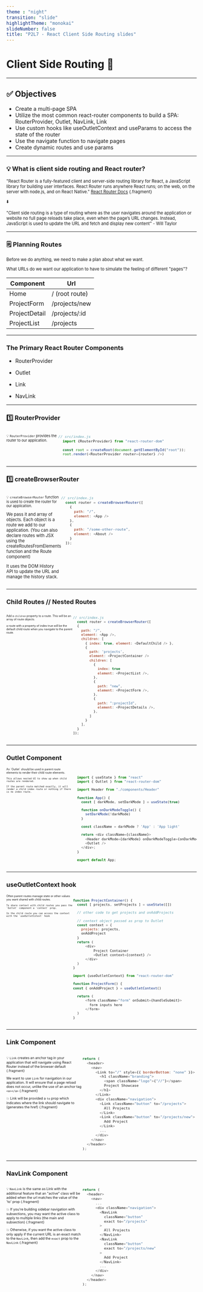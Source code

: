 ```yaml
---
theme : "night"
transition: "slide"
highlightTheme: "monokai"
slideNumber: false
title: "P2L7 - React Client Side Routing slides"
---
```


<h1> Client Side Routing 📲 </h1>

---

<h2><strong> ✅ Objectives </strong></h2>

- Create a multi-page SPA
- Utilize the most common react-router components to build a SPA: RouterProvider, Outlet, NavLink, Link
- Use custom hooks like useOutletContext and useParams to access the state of the router
- Use the navigate function to navigate pages
- Create dynamic routes and use params

---

### 💡 What is client side routing and React router?

<div style="font-size: 0.8em">

"React Router is a fully-featured client and server-side routing library for React, a JavaScript library for building user interfaces. React Router runs anywhere React runs; on the web, on the server with node.js, and on React Native."
[React Router Docs](https://reactrouter.com/docs/en/v6/getting-started/tutorial) {.fragment}

<div class="fragment">⬇️ 

"Client side routing is a type of routing where as the user navigates around the application or website no full page reloads take place, even when the page’s URL changes. Instead, JavaScript is used to update the URL and fetch and display new content" - Will Taylor
</div>
</div>

---

### 🗒️ Planning Routes 

<div style="font-size: 0.8em">
Before we do anything, we need to make a plan about what we want.

What URLs do we want our application to have to simulate the feeling of different "pages"?

| Component       | Url                |
| --------------- | ------------------ |
| Home            | / (root route)     |
| ProjectForm     | /projects/new      |
| ProjectDetail   | /projects/:id      |
| ProjectList     | /projects          |

</div>

---

### The Primary React Router Components 

- RouterProvider

- Outlet

- Link

- NavLink
---

### 1️⃣ RouterProvider 

<div style="font-size: 0.8em">

<div style="display: flex">

  <div style="width: 30%; text-align: left;">

  <small>

💡 `RouterProvider` provides the router to our application.

</small>

  </div>
  <div class="fragment" style="width: 80%">

```js
// src/index.js
  import {RouterProvider} from "react-router-dom"

  const root = createRoot(document.getElementById("root"));
  root.render(<RouterProvider router={router} />)
```

  </div>
</div>


</div>

---

### 1️⃣ createBrowserRouter 

<div style="font-size: 0.8em">

<div style="display: flex">

  <div style="width: 30%; text-align: left;">

  <small>

💡 `createBrowserRouter` function is used to create the router for our application.


</small>
We pass it and array of objects. Each object is a route we add to our application. (You can also declare routes with JSX using the createRoutesFromElements function and the Route component)

It uses the DOM History API to update the URL and manage the history stack.

  </div>
  <div class="fragment" style="width: 80%">

```js
// src/index.js
  const router = createBrowserRouter([
    {
      path: "/",
      element: <App />
    },
    {
      path: "/some-other-route",
      element: <About />
    }
  ]);
```

  </div>
</div>


</div>

---

### Child Routes // Nested Routes

<div style="display: flex; font-size: 0.8em">
  <div style="width: 35%; font-size: 0.65em; text-align: left;">

  Add a `children` property to a route. This will be an array of route objects.

  a route with a property of index true will be the default child route when you navigate to the parent route.

  </div>
  <div style="width: 65%; font-size: 0.95em" class="fragment">

  ```js
  // src/index.js
    const router = createBrowserRouter([
    {
      path: "/",
      element: <App />,
      children: [
        { index: true, element: <DefaultChild /> },
        {
          path: 'projects',
          element: <ProjectContainer />
          children: [
            {
              index: true
              element: <ProjectList />,
            },
            {
              path: "new",
              element: <ProjectForm />,
            },
            {
              path: ":projectId",
              element: <ProjectDetails />,
            },
          ]
        }
      ],
    }
  ]);
  ```

  </div>
</div>

---

### Outlet Component
<div style="display: flex; font-size: 0.8em">
  <div style="width: 35%; font-size: 0.65em; text-align: left;">
    An `Outlet` should be used in parent route elements to render their child route elements. 
    
    This allows nested UI to show up when child routes are rendered. 
    
    If the parent route matched exactly, it will render a child index route or nothing if there is no index route.

  </div>
  <div style="width: 65%; font-size: 0.95em" class="fragment">

  ```js

    import { useState } from "react"
    import { Outlet } from "react-router-dom"

    import Header from "./components/Header"

    function App() {
      const [ darkMode, setDarkMode ] = useState(true)

      function onDarkModeToggle() {
        setDarkMode(!darkMode)
      }

      const className = darkMode ? 'App' : 'App light'

      return <div className={className}>
        <Header darkMode={darkMode} onDarkModeToggle={onDarkModeToggle}/> 
        <Outlet />
      </div>;
    }

    export default App;
  ```

  </div>
</div>

---

### useOutletContext hook
<div style="display: flex; font-size: 0.8em">
  <div style="width: 35%; font-size: 0.65em; text-align: left;">
    Often parent routes manage state or other values you want shared with child routes.

    To share context with child routes you pass the `Outlet` component a `context` prop.

    In the child route you can access the context with the `useOutletCotext` hook

  </div>
  <div style="width: 65%; font-size: 0.95em" class="fragment">

  ```js
function ProjectContainer() {
    const [ projects, setProjects ] = useState([])

    // other code to get projects and onAddProjects

    // context object passed as prop to Outlet
    const context = {
      projects: projects,
      onAddProject
    }
    return (
        <div>
            Project Container
            <Outlet context={context} />
        </div>
    )
}

import {useOutletContext} from "react-router-dom"

function ProjectForm() {
  const { onAddProject } = useOutletContext()

    return (
        <form className="form" onSubmit={handleSubmit}>
          form inputs here
        </form>
    )
}

  ```


  </div>
</div>

---

### Link Component 

<div style="display: flex; font-size: 0.8em">
  <div style="width: 40%; text-align: left; font-size: 0.8em">

💡 `Link` creates an anchor tag in your application that will navigate using React Router instead of the browser default {.fragment}

We want to use `Link` for navigation in our application. It will ensure that a page reload does not occur, unlike the use of an anchor tag `<a></a>` {.fragment}

💥 Link will be provided a `to` prop which indicates where the link should navigate to (generates the href) {.fragment}

  </div>
  <div style="width: 60%" class="fragment">

```js
return (
  <header>
    <nav>
      <Link to="/" style={{ borderBottom: "none" }}>
        <h1 className="branding">
          <span className="logo">{"//"}</span>
          Project Showcase
        </h1>
      </Link>
      <div className="navigation">
        <Link className="button" to="/projects">
          All Projects
        </Link>
        <Link className="button" to="/projects/new">
          Add Project
        </Link>
        ...
      </div>
    </nav>
  </header>
);
```

  </div>
</div>

---

### NavLink Component 

<div style="display: flex; font-size: 0.8em">
  <div style="width: 40%; text-align: left; font-size: 0.8em">

💡 `NavLink` is the same as Link with the additional feature that an "active" class will be added when the url matches the value of the 'to' prop {.fragment}

💥 If you're building sidebar navigation with subsections, you may want the active class to apply to multiple links (the main and subsection) {.fragment}

💥 Otherwise, if you want the active class to only apply if the current URL is an exact match to the `NavLink`, then add the `exact` prop to the `NavLink` {.fragment}

  </div>
  <div style="width: 60%" class="fragment">

```js
return (
  <header>
    <nav>
      ...
      <div className="navigation">
        <NavLink 
          className="button" 
          exact to="/projects"
        >
          All Projects
        </NavLink>
        <NavLink 
          className="button" 
          exact to="/projects/new"
        >
          Add Project
        </NavLink>
        ...
      </div>
    </nav>
  </header>
);
```

  </div>
</div>

